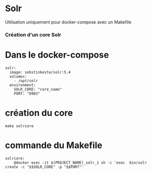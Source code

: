 # Solr

Utilisation uniquement pour docker-compose avec un Makefile

### Création d'un core Solr

# Dans le docker-compose
```
solr:
  image: sebstinkeste/solr:5.4
  volumes:
    - /opt/solr
  environment:
    SOLR_CORE: "core_name"   
    PORT: "8983"
```

# création du core
```
make solrcore
```

# commande du Makefile

```
solrcore:
	@docker exec -it $(PROJECT_NAME)_solr_1 sh -c 'exec  bin/solr create -c "$$SOLR_CORE" -p "$$PORT"'
```